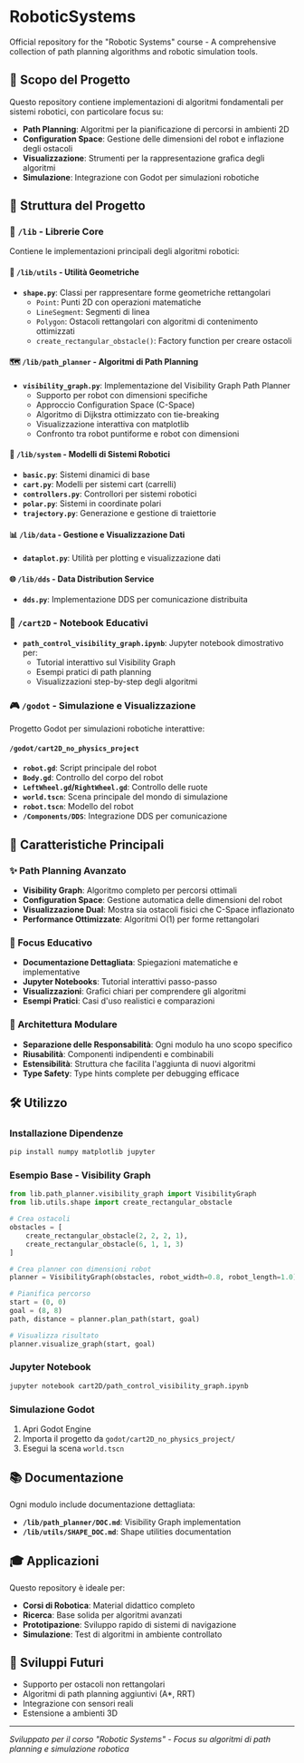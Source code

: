 # RoboticSystems

Official repository for the "Robotic Systems" course - A comprehensive collection of path planning algorithms and robotic simulation tools.

## 🎯 Scopo del Progetto

Questo repository contiene implementazioni di algoritmi fondamentali per sistemi robotici, con particolare focus su:
- **Path Planning**: Algoritmi per la pianificazione di percorsi in ambienti 2D
- **Configuration Space**: Gestione delle dimensioni del robot e inflazione degli ostacoli
- **Visualizzazione**: Strumenti per la rappresentazione grafica degli algoritmi
- **Simulazione**: Integrazione con Godot per simulazioni robotiche

## 📁 Struttura del Progetto

### 🧠 `/lib` - Librerie Core
Contiene le implementazioni principali degli algoritmi robotici:

#### 📐 `/lib/utils` - Utilità Geometriche
- **`shape.py`**: Classi per rappresentare forme geometriche rettangolari
  - `Point`: Punti 2D con operazioni matematiche
  - `LineSegment`: Segmenti di linea
  - `Polygon`: Ostacoli rettangolari con algoritmi di contenimento ottimizzati
  - `create_rectangular_obstacle()`: Factory function per creare ostacoli

#### 🗺️ `/lib/path_planner` - Algoritmi di Path Planning
- **`visibility_graph.py`**: Implementazione del Visibility Graph Path Planner
  - Supporto per robot con dimensioni specifiche
  - Approccio Configuration Space (C-Space)
  - Algoritmo di Dijkstra ottimizzato con tie-breaking
  - Visualizzazione interattiva con matplotlib
  - Confronto tra robot puntiforme e robot con dimensioni

#### 🤖 `/lib/system` - Modelli di Sistemi Robotici
- **`basic.py`**: Sistemi dinamici di base
- **`cart.py`**: Modelli per sistemi cart (carrelli)
- **`controllers.py`**: Controllori per sistemi robotici
- **`polar.py`**: Sistemi in coordinate polari
- **`trajectory.py`**: Generazione e gestione di traiettorie

#### 📊 `/lib/data` - Gestione e Visualizzazione Dati
- **`dataplot.py`**: Utilità per plotting e visualizzazione dati

#### 🌐 `/lib/dds` - Data Distribution Service
- **`dds.py`**: Implementazione DDS per comunicazione distribuita

### 📓 `/cart2D` - Notebook Educativi
- **`path_control_visibility_graph.ipynb`**: Jupyter notebook dimostrativo per:
  - Tutorial interattivo sul Visibility Graph
  - Esempi pratici di path planning
  - Visualizzazioni step-by-step degli algoritmi

### 🎮 `/godot` - Simulazione e Visualizzazione
Progetto Godot per simulazioni robotiche interattive:

#### `/godot/cart2D_no_physics_project`
- **`robot.gd`**: Script principale del robot
- **`Body.gd`**: Controllo del corpo del robot
- **`LeftWheel.gd`/`RightWheel.gd`**: Controllo delle ruote
- **`world.tscn`**: Scena principale del mondo di simulazione
- **`robot.tscn`**: Modello del robot
- **`/Components/DDS`**: Integrazione DDS per comunicazione

## 🚀 Caratteristiche Principali

### ✨ Path Planning Avanzato
- **Visibility Graph**: Algoritmo completo per percorsi ottimali
- **Configuration Space**: Gestione automatica delle dimensioni del robot
- **Visualizzazione Dual**: Mostra sia ostacoli fisici che C-Space inflazionato
- **Performance Ottimizzate**: Algoritmi O(1) per forme rettangolari

### 🎯 Focus Educativo
- **Documentazione Dettagliata**: Spiegazioni matematiche e implementative
- **Jupyter Notebooks**: Tutorial interattivi passo-passo
- **Visualizzazioni**: Grafici chiari per comprendere gli algoritmi
- **Esempi Pratici**: Casi d'uso realistici e comparazioni

### 🔧 Architettura Modulare
- **Separazione delle Responsabilità**: Ogni modulo ha uno scopo specifico
- **Riusabilità**: Componenti indipendenti e combinabili
- **Estensibilità**: Struttura che facilita l'aggiunta di nuovi algoritmi
- **Type Safety**: Type hints complete per debugging efficace

## 🛠️ Utilizzo

### Installazione Dipendenze
```bash
pip install numpy matplotlib jupyter
```

### Esempio Base - Visibility Graph
```python
from lib.path_planner.visibility_graph import VisibilityGraph
from lib.utils.shape import create_rectangular_obstacle

# Crea ostacoli
obstacles = [
    create_rectangular_obstacle(2, 2, 2, 1),
    create_rectangular_obstacle(6, 1, 1, 3)
]

# Crea planner con dimensioni robot
planner = VisibilityGraph(obstacles, robot_width=0.8, robot_length=1.0)

# Pianifica percorso
start = (0, 0)
goal = (8, 8)
path, distance = planner.plan_path(start, goal)

# Visualizza risultato
planner.visualize_graph(start, goal)
```

### Jupyter Notebook
```bash
jupyter notebook cart2D/path_control_visibility_graph.ipynb
```

### Simulazione Godot
1. Apri Godot Engine
2. Importa il progetto da `godot/cart2D_no_physics_project/`
3. Esegui la scena `world.tscn`

## 📚 Documentazione

Ogni modulo include documentazione dettagliata:
- **`/lib/path_planner/DOC.md`**: Visibility Graph implementation
- **`/lib/utils/SHAPE_DOC.md`**: Shape utilities documentation

## 🎓 Applicazioni

Questo repository è ideale per:
- **Corsi di Robotica**: Material didattico completo
- **Ricerca**: Base solida per algoritmi avanzati
- **Prototipazione**: Sviluppo rapido di sistemi di navigazione
- **Simulazione**: Test di algoritmi in ambiente controllato

## 🔮 Sviluppi Futuri

- Supporto per ostacoli non rettangolari
- Algoritmi di path planning aggiuntivi (A*, RRT)
- Integrazione con sensori reali
- Estensione a ambienti 3D

---

*Sviluppato per il corso "Robotic Systems" - Focus su algoritmi di path planning e simulazione robotica*